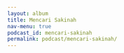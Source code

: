 ```yaml
---
layout: album
title: Mencari Sakinah
nav-menu: true
podcast_id: mencari-sakinah
permalink: podcast/mencari-sakinah/
---
```

